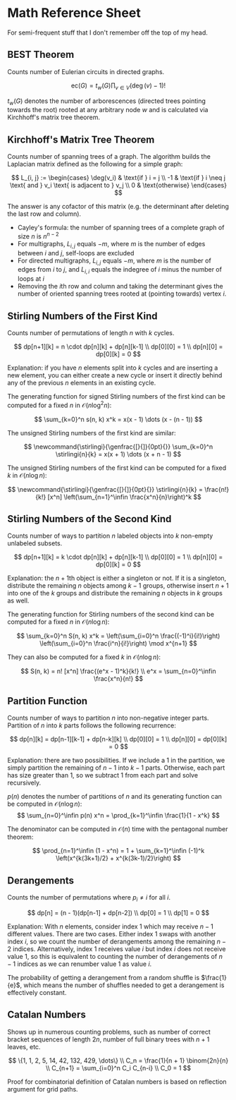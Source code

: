# Math Reference Sheet

For semi-frequent stuff that I don't remember off the top of my head.

## BEST Theorem

Counts number of Eulerian circuits in directed graphs.

$$
\text{ec}(G) = t_w(G) \prod_{v \in V} (\deg(v) - 1)!
$$

$t_w(G)$ denotes the number of arborescences (directed trees pointing towards the root) rooted at any arbitrary node $w$ and is calculated via Kirchhoff's matrix tree theorem.

## Kirchhoff's Matrix Tree Theorem

Counts number of spanning trees of a graph. The algorithm builds the Laplacian matrix defined as the following for a simple graph:

$$
L_{i, j} := \begin{cases}
\deg(v_i) & \text{if } i = j \\
-1 & \text{if } i \neq j \text{ and } v_i \text{ is adjacent to } v_j \\
0 & \text{otherwise}
\end{cases}
$$

The answer is any cofactor of this matrix (e.g. the determinant after deleting the last row and column).

- Cayley's formula: the number of spanning trees of a complete graph of size $n$ is $n^{n-2}$
- For multigraphs, $L_{i, j}$ equals $-m$, where $m$ is the number of edges between $i$ and $j$, self-loops are excluded
- For directed multigraphs, $L_{i, j}$ equals $-m$, where $m$ is the number of edges from $i$ to $j$, and $L_{i, i}$ equals the indegree of $i$ minus the number of loops at $i$
- Removing the $i$th row and column and taking the determinant gives the number of oriented spanning trees rooted at (pointing towards) vertex $i$.

## Stirling Numbers of the First Kind

Counts number of permutations of length $n$ with $k$ cycles.

$$
dp[n+1][k] = n \cdot dp[n][k] + dp[n][k-1] \\
dp[0][0] = 1 \\
dp[n][0] = dp[0][k] = 0
$$

Explanation: if you have $n$ elements split into $k$ cycles and are inserting a new element, you can either create a new cycle or insert it directly behind any of the previous $n$ elements in an existing cycle.

The generating function for signed Stirling numbers of the first kind can be computed for a fixed $n$ in $\mathcal O(n \log^2 n)$:

$$
\sum_{k=0}^n s(n, k) x^k = x(x - 1) \dots (x - (n - 1))
$$

The unsigned Stirling numbers of the first kind are similar:

$$
\newcommand{\stirlingi}{\genfrac{[}{]}{0pt}{}}
\sum_{k=0}^n \stirlingi{n}{k} = x(x + 1) \dots (x + n - 1)
$$

The unsigned Stirling numbers of the first kind can be computed for a fixed $k$ in $\mathcal O(n \log n)$:

$$
\newcommand{\stirlingi}{\genfrac{[}{]}{0pt}{}}
\stirlingi{n}{k} = \frac{n!}{k!} [x^n] \left(\sum_{n=1}^\infin \frac{x^n}{n}\right)^k
$$

## Stirling Numbers of the Second Kind

Counts number of ways to partition $n$ labeled objects into $k$ non-empty unlabeled subsets.

$$
dp[n+1][k] = k \cdot dp[n][k] + dp[n][k-1] \\
dp[0][0] = 1 \\
dp[n][0] = dp[0][k] = 0
$$

Explanation: the $n + 1$th object is either a singleton or not. If it is a singleton, distribute the remaining $n$ objects among $k - 1$ groups, otherwise insert $n + 1$ into one of the $k$ groups and distribute the remaining $n$ objects in $k$ groups as well.

The generating function for Stirling numbers of the second kind can be computed for a fixed $n$ in $\mathcal O(n \log n)$:

$$
\sum_{k=0}^n S(n, k) x^k = \left(\sum_{i=0}^n \frac{(-1)^i}{i!}\right) \left(\sum_{i=0}^n \frac{i^n}{i!}\right) \mod x^{n+1}
$$

They can also be computed for a fixed $k$ in $\mathcal O(n \log n)$:

$$
S(n, k) = n! [x^n] \frac{(e^x - 1)^k}{k!} \\
e^x = \sum_{n=0}^\infin \frac{x^n}{n!}
$$

## Partition Function

Counts number of ways to partition $n$ into non-negative integer parts. Partition of $n$ into $k$ parts follows the following recurrence:

$$
dp[n][k] = dp[n-1][k-1] + dp[n-k][k] \\
dp[0][0] = 1 \\
dp[n][0] = dp[0][k] = 0
$$

Explanation: there are two possibilities. If we include a $1$ in the partition, we simply partition the remaining of $n - 1$ into $k - 1$ parts. Otherwise, each part has size greater than $1$, so we subtract $1$ from each part and solve recursively.

$p(n)$ denotes the number of partitions of $n$ and its generating function can be computed in $\mathcal O(n \log n)$:
$$
\sum_{n=0}^\infin p(n) x^n = \prod_{k=1}^\infin \frac{1}{1 - x^k}
$$

The denominator can be computed in $\mathcal O(n)$ time with the pentagonal number theorem:

$$
\prod_{n=1}^\infin (1 - x^n) = 1 + \sum_{k=1}^\infin (-1)^k \left(x^{k(3k+1)/2} + x^{k(3k-1)/2}\right)
$$

## Derangements

Counts the number of permutations where $p_i \neq i$ for all $i$.

$$
dp[n] = (n - 1)(dp[n-1] + dp[n-2]) \\
dp[0] = 1 \\
dp[1] = 0
$$

Explanation: With $n$ elements, consider index $1$ which may receive $n - 1$ different values. There are two cases. Either index $1$ swaps with another index $i$, so we count the number of derangements among the remaining $n - 2$ indices. Alternatively, index $1$ receives value $i$ but index $i$ does not receive value $1$, so this is equivalent to counting the number of derangements of $n - 1$ indices as we can renumber value $1$ as value $i$.

The probability of getting a derangement from a random shuffle is $\frac{1}{e}$, which means the number of shuffles needed to get a derangement is effectively constant.

## Catalan Numbers

Shows up in numerous counting problems, such as number of correct bracket sequences of length $2n$, number of full binary trees with $n + 1$ leaves, etc.

$$
\{1, 1, 2, 5, 14, 42, 132, 429, \dots\} \\
C_n = \frac{1}{n + 1} \binom{2n}{n} \\
C_{n+1} = \sum_{i=0}^n C_i C_{n-i} \\
C_0 = 1
$$

Proof for combinatorial definition of Catalan numbers is based on reflection argument for grid paths.